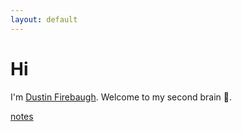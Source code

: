 ```yaml
---
layout: default
---
```

# Hi
I'm [Dustin Firebaugh](https://dustinfirebaugh.com).
Welcome to my second brain 🧠.

[notes](/notes/)